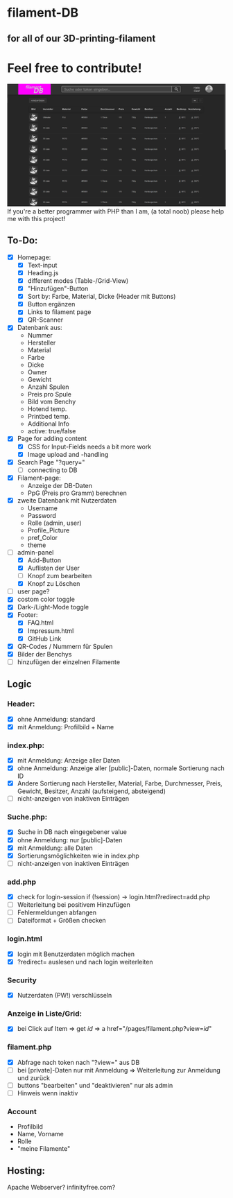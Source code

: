 # filament-DB
## for all of our 3D-printing-filament
# Feel free to contribute!
<img src="/assets/img/overview.png" alt="">
If you're a better programmer with PHP than I am, (a total noob) please help me with this project!

## To-Do:
- [x] Homepage:
    - [x] Text-input
    - [x] Heading.js
    - [x] different modes (Table-/Grid-View)
    - [x] "Hinzufügen"-Button
    - [x] Sort by: Farbe, Material, Dicke (Header mit Buttons)
    - [x] Button ergänzen
    - [x] Links to filament page
    - [x] QR-Scanner
- [x] Datenbank aus:
    - Nummer
    - Hersteller
    - Material
    - Farbe
    - Dicke
    - Owner
    - Gewicht
    - Anzahl Spulen
    - Preis pro Spule
    - Bild vom Benchy
    - Hotend temp.
    - Printbed temp.
    - Additional Info
    - active: true/false
- [x] Page for adding content
    - [x] CSS for Input-Fields needs a bit more work
    - [x] Image upload and -handling
- [x] Search Page "?query="
   - [ ] connecting to DB
- [x] Filament-page:
    - Anzeige der DB-Daten
    - PpG (Preis pro Gramm) berechnen
- [x] zweite Datenbank mit Nutzerdaten
    - Username
    - Password
    - Rolle (admin, user)
    - Profile_Picture
    - pref_Color
    - theme
- [ ] admin-panel
    - [x] Add-Button
    - [x] Auflisten der User
    - [ ] Knopf zum bearbeiten
    - [x] Knopf zu Löschen
- [ ] user page?
- [x] costom color toggle
- [x] Dark-/Light-Mode toggle
- [x] Footer:
    - [x] FAQ.html
    - [x] Impressum.html
    - [x] GitHub Link
- [x] QR-Codes / Nummern für Spulen
- [x] Bilder der Benchys
- [ ] hinzufügen der einzelnen Filamente

## Logic
### Header:
- [x] ohne Anmeldung: standard
- [x] mit Anmeldung: Profilbild + Name

### index.php:
- [x] mit Anmeldung: Anzeige aller Daten
- [x] ohne Anmeldung: Anzeige aller [public]-Daten, normale Sortierung nach ID
- [x] Andere Sortierung nach Hersteller, Material, Farbe, Durchmesser, Preis, Gewicht, Besitzer, Anzahl (aufsteigend, absteigend)
- [ ] nicht-anzeigen von inaktiven Einträgen

### Suche.php:
- [x] Suche in DB nach eingegebener value
- [x] ohne Anmeldung: nur [public]-Daten
- [x] mit Anmeldung: alle Daten
- [x] Sortierungsmöglichkeiten wie in index.php
- [ ] nicht-anzeigen von inaktiven Einträgen

### add.php
- [x] check for login-session
    if (!session) -> login.html?redirect=add.php
- [ ] Weiterleitung bei positivem Hinzufügen
- [ ] Fehlermeldungen abfangen
- [ ] Dateiformat + Größen checken

### login.html
- [x] login mit Benutzerdaten möglich machen
- [x] ?redirect= auslesen und nach login weiterleiten

### Security
- [x] Nutzerdaten (PW!) verschlüsseln 

### Anzeige in Liste/Grid:
- [x] bei Click auf Item => get _id_ => a href="/pages/filament.php?view=_id_"

### filament.php
- [x] Abfrage nach token nach "?view=" aus DB
- [ ] bei [private]-Daten nur mit Anmeldung => Weiterleitung zur Anmeldung und zurück
- [ ] buttons "bearbeiten" und "deaktivieren" nur als admin
- [ ] Hinweis wenn inaktiv

### Account
- Profilbild
- Name, Vorname
- Rolle
- "meine Filamente"

## Hosting:
Apache Webserver?
infinityfree.com?